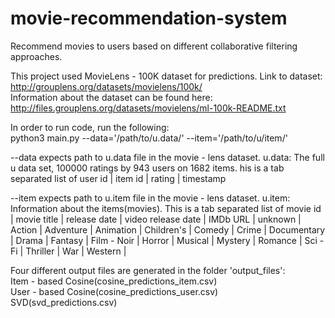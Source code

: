 # movie-recommendation-system

Recommend movies to users based on different collaborative filtering approaches.

This project used MovieLens - 100K dataset for predictions.
Link to dataset: http://grouplens.org/datasets/movielens/100k/ <br />
Information about the dataset can be found here: http://files.grouplens.org/datasets/movielens/ml-100k-README.txt

In order to run code, run the following: <br />
python3 main.py --data='/path/to/u.data/' --item='/path/to/u/item/'

--data expects path to u.data file in the movie - lens dataset.
u.data: The full u data set, 100000 ratings by 943 users on 1682 items. his is a tab separated list of
user id | item id | rating | timestamp

--item expects path to u.item file in the movie - lens dataset.
u.item: Information about the items(movies). This is a tab separated list of
movie id | movie title | release date | video release date |
IMDb URL | unknown | Action | Adventure | Animation |
Children's | Comedy | Crime | Documentary | Drama | Fantasy |
Film - Noir | Horror | Musical | Mystery | Romance | Sci - Fi |
Thriller | War | Western |

Four different output files are generated in the folder 'output_files':<br />
Item - based Cosine(cosine_predictions_item.csv) <br />
User - based Cosine(cosine_predictions_user.csv) <br />
SVD(svd_predictions.csv)

